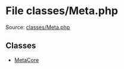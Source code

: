 File classes/Meta.php
=========

Source: [classes/Meta.php](https://github.com/PrestaShop/PrestaShop/blob/1.5.6.3/classes/Meta.php)


Classes
-------

* [MetaCore](class.MetaCore.md)

